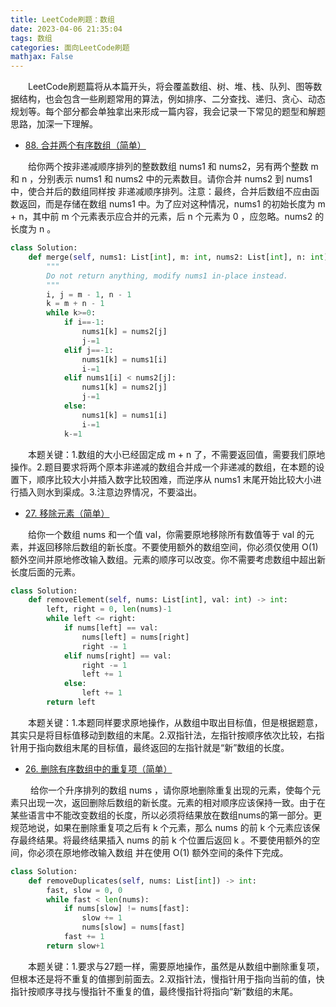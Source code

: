 ```yaml
---
title: LeetCode刷题：数组
date: 2023-04-06 21:35:04
tags: 数组
categories: 面向LeetCode刷题
mathjax: False
---
```


&emsp;&emsp;LeetCode刷题篇将从本篇开头，将会覆盖数组、树、堆、栈、队列、图等数据结构，也会包含一些刷题常用的算法，例如排序、二分查找、递归、贪心、动态规划等。每个部分都会单独拿出来形成一篇内容，我会记录一下常见的题型和解题思路，加深一下理解。

* [88. 合并两个有序数组（简单）](https://leetcode.cn/problems/merge-sorted-array/)

&emsp;&emsp;给你两个按非递减顺序排列的整数数组 nums1 和 nums2，另有两个整数 m 和 n ，分别表示 nums1 和 nums2 中的元素数目。请你合并 nums2 到 nums1 中，使合并后的数组同样按 非递减顺序排列。注意：最终，合并后数组不应由函数返回，而是存储在数组 nums1 中。为了应对这种情况，nums1 的初始长度为 m + n，其中前 m 个元素表示应合并的元素，后 n 个元素为 0 ，应忽略。nums2 的长度为 n 。

```Python
class Solution:
    def merge(self, nums1: List[int], m: int, nums2: List[int], n: int) -> None:
        """
        Do not return anything, modify nums1 in-place instead.
        """
        i, j = m - 1, n - 1
        k = m + n - 1
        while k>=0:
            if i==-1:
                nums1[k] = nums2[j]
                j-=1
            elif j==-1:
                nums1[k] = nums1[i]
                i-=1
            elif nums1[i] < nums2[j]:
                nums1[k] = nums2[j]
                j-=1
            else:
                nums1[k] = nums1[i]
                i-=1
            k-=1
```

&emsp;&emsp;本题关键：1.数组的大小已经固定成 m + n 了，不需要返回值，需要我们原地操作。2.题目要求将两个原本非递减的数组合并成一个非递减的数组，在本题的设置下，顺序比较大小并插入数字比较困难，而逆序从 nums1 末尾开始比较大小进行插入则水到渠成。3.注意边界情况，不要溢出。


* [27. 移除元素（简单）](https://leetcode.cn/problems/remove-element/description/)

&emsp;&emsp;给你一个数组 nums 和一个值 val，你需要原地移除所有数值等于 val 的元素，并返回移除后数组的新长度。不要使用额外的数组空间，你必须仅使用 O(1) 额外空间并原地修改输入数组。元素的顺序可以改变。你不需要考虑数组中超出新长度后面的元素。

```Python
class Solution:
    def removeElement(self, nums: List[int], val: int) -> int:
        left, right = 0, len(nums)-1
        while left <= right:
            if nums[left] == val:
                nums[left] = nums[right]
                right -= 1
            elif nums[right] == val:
                right -= 1
                left += 1
            else:
                left += 1
        return left
```

&emsp;&emsp;本题关键：1.本题同样要求原地操作，从数组中取出目标值，但是根据题意，其实只是将目标值移动到数组的末尾。2.双指针法，左指针按顺序依次比较，右指针用于指向数组末尾的目标值，最终返回的左指针就是“新”数组的长度。

* [26. 删除有序数组中的重复项（简单）](https://leetcode.cn/problems/remove-duplicates-from-sorted-array/)
  
&emsp;&emsp; 给你一个升序排列的数组 nums ，请你原地删除重复出现的元素，使每个元素只出现一次，返回删除后数组的新长度。元素的相对顺序应该保持一致。由于在某些语言中不能改变数组的长度，所以必须将结果放在数组nums的第一部分。更规范地说，如果在删除重复项之后有 k 个元素，那么 nums 的前 k 个元素应该保存最终结果。将最终结果插入 nums 的前 k 个位置后返回 k 。不要使用额外的空间，你必须在原地修改输入数组 并在使用 O(1) 额外空间的条件下完成。

```Python
class Solution:
    def removeDuplicates(self, nums: List[int]) -> int:
        fast, slow = 0, 0
        while fast < len(nums):
            if nums[slow] != nums[fast]:
                slow += 1
                nums[slow] = nums[fast]
            fast += 1
        return slow+1
```

&emsp;&emsp;本题关键：1.要求与27题一样，需要原地操作，虽然是从数组中删除重复项，但根本还是将不重复的值挪到前面去。2.双指针法，慢指针用于指向当前的值，快指针按顺序寻找与慢指针不重复的值，最终慢指针将指向“新”数组的末尾。